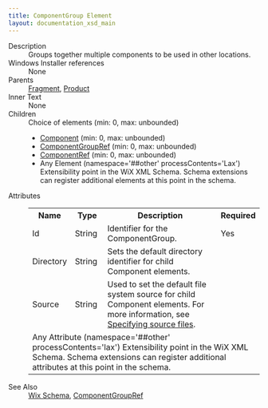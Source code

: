 ```yaml
---
title: ComponentGroup Element
layout: documentation_xsd_main
---
```

<dl>
  <dt>Description</dt>
  <dd>                 Groups together multiple components to be used in other locations.             </dd>
  <dt>Windows Installer references</dt>
  <dd>None</dd>
  <dt>Parents</dt>
  <dd>
    <a href="../fragment/">Fragment</a>, <a href="../product/">Product</a></dd>
  <dt>Inner Text</dt>
  <dd>None</dd>
  <dt>Children</dt>
  <dd>Choice of elements (min: 0, max: unbounded)<ul><li><a href="../component/">Component</a> (min: 0, max: unbounded)</li><li><a href="../componentgroupref/">ComponentGroupRef</a> (min: 0, max: unbounded)</li><li><a href="../componentref/">ComponentRef</a> (min: 0, max: unbounded)</li><li><span class="extension">Any Element (namespace='##other' processContents='Lax')                          Extensibility point in the WiX XML Schema.  Schema extensions can register additional                         elements at this point in the schema.                     </span></li></ul></dd>
  <dt>Attributes</dt>
  <dd>
    <table cellspacing="0" cellpadding="0" class="schema">
      <tr>
        <th width="15%">Name</th>
        <th width="15%">Type</th>
        <th width="65%">Description</th>
        <th width="15%">Required</th>
      </tr>
      <tr>
        <td>Id</td>
        <td>String</td>
        <td>Identifier for the ComponentGroup.</td>
        <td>Yes</td>
      </tr>
      <tr>
        <td>Directory</td>
        <td>String</td>
        <td>             Sets the default directory identifier for child Component elements.           </td>
        <td>&nbsp;</td>
      </tr>
      <tr>
        <td>Source</td>
        <td>String</td>
        <td>             Used to set the default file system source for child Component elements. For more information, see              <a href="../../../howtos/general/specifying_source_files">Specifying source files</a>.           </td>
        <td>&nbsp;</td>
      </tr>
      <tr>
        <td colspan="4">
          <span class="extension">Any Attribute (namespace='##other' processContents='lax')                      Extensibility point in the WiX XML Schema.  Schema extensions can register additional                     attributes at this point in the schema.                 </span>
        </td>
      </tr>
    </table>
  </dd>
  <dt>See Also</dt>
  <dd>
    <a href="../">Wix Schema</a>, <a href="../componentgroupref/">ComponentGroupRef</a></dd>
</dl>
